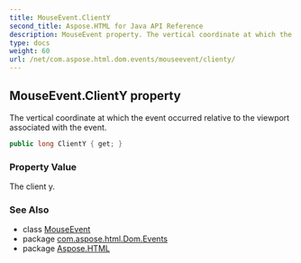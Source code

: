 ```yaml
---
title: MouseEvent.ClientY
second_title: Aspose.HTML for Java API Reference
description: MouseEvent property. The vertical coordinate at which the event occurred relative to the viewport associated with the event
type: docs
weight: 60
url: /net/com.aspose.html.dom.events/mouseevent/clienty/
---
```

## MouseEvent.ClientY property

The vertical coordinate at which the event occurred relative to the viewport associated with the event.

```java
public long ClientY { get; }
```

### Property Value

The client y.

### See Also

* class [MouseEvent](../)
* package [com.aspose.html.Dom.Events](../../mouseevent/)
* package [Aspose.HTML](../../../)
